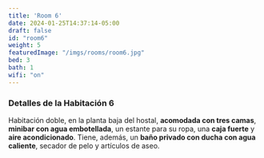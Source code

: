 ```yaml
---
title: 'Room 6'
date: 2024-01-25T14:37:14-05:00
draft: false
id: "room6"
weight: 5
featuredImage: "/imgs/rooms/room6.jpg"
bed: 3
bath: 1
wifi: "on"
---
```

### Detalles de la Habitación 6

Habitación doble, en la planta baja del hostal, __acomodada con tres camas__, __minibar con agua embotellada__, un estante para su ropa, una __caja fuerte__ y __aire acondicionado__. Tiene, además, un __baño privado con ducha con agua caliente__, secador de pelo y artículos de aseo.